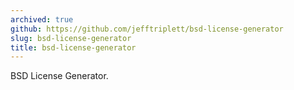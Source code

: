 ```yaml
---
archived: true
github: https://github.com/jefftriplett/bsd-license-generator
slug: bsd-license-generator
title: bsd-license-generator
---
```


BSD License Generator.
